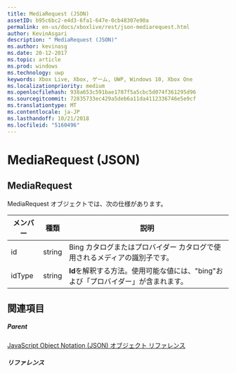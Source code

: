 ```yaml
---
title: MediaRequest (JSON)
assetID: b95c6bc2-e4d3-6fa1-647e-0cb48307e90a
permalink: en-us/docs/xboxlive/rest/json-mediarequest.html
author: KevinAsgari
description: " MediaRequest (JSON)"
ms.author: kevinasg
ms.date: 20-12-2017
ms.topic: article
ms.prod: windows
ms.technology: uwp
keywords: Xbox Live, Xbox, ゲーム, UWP, Windows 10, Xbox One
ms.localizationpriority: medium
ms.openlocfilehash: 938a653c591bae1787f5a5cbc5d074f361295d96
ms.sourcegitcommit: 72835733ec429a5deb6a11da4112336746e5e9cf
ms.translationtype: MT
ms.contentlocale: ja-JP
ms.lasthandoff: 10/21/2018
ms.locfileid: "5160496"
---
```

# <a name="mediarequest-json"></a>MediaRequest (JSON)
 
<a id="ID4EO"></a>

 
## <a name="mediarequest"></a>MediaRequest
 
MediaRequest オブジェクトでは、次の仕様があります。
 
| メンバー| 種類| 説明| 
| --- | --- | --- | 
| id| string| Bing カタログまたはプロバイダー カタログで使用されるメディアの識別子です。| 
| idType| string| <b>Id</b>を解釈する方法。使用可能な値には、"bing"および「プロバイダー」が含まれます。| 
  
<a id="ID4E2B"></a>

 
## <a name="see-also"></a>関連項目
 
<a id="ID4E4B"></a>

 
##### <a name="parent"></a>Parent 

[JavaScript Object Notation (JSON) オブジェクト リファレンス](atoc-xboxlivews-reference-json.md)

  
<a id="ID4EJC"></a>

 
##### <a name="reference"></a>リファレンス   